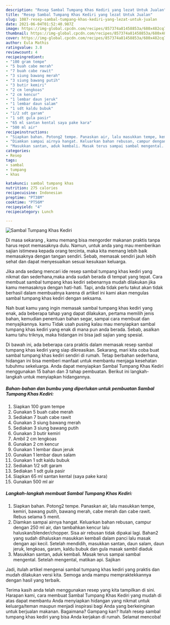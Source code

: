 ```yaml
---
description: "Resep Sambal Tumpang Khas Kediri yang lezat Untuk Jualan"
title: "Resep Sambal Tumpang Khas Kediri yang lezat Untuk Jualan"
slug: 1087-resep-sambal-tumpang-khas-kediri-yang-lezat-untuk-jualan
date: 2021-06-04T01:52:40.987Z
image: https://img-global.cpcdn.com/recipes/857374a81458853a/680x482cq70/sambal-tumpang-khas-kediri-foto-resep-utama.jpg
thumbnail: https://img-global.cpcdn.com/recipes/857374a81458853a/680x482cq70/sambal-tumpang-khas-kediri-foto-resep-utama.jpg
cover: https://img-global.cpcdn.com/recipes/857374a81458853a/680x482cq70/sambal-tumpang-khas-kediri-foto-resep-utama.jpg
author: Eula Mathis
ratingvalue: 3.8
reviewcount: 4
recipeingredient:
- "100 gram tempe"
- "5 buah cabe merah"
- "7 buah cabe rawit"
- "3 siung bawang merah"
- "3 siung bawang putih"
- "3 butir kemiri"
- "2 cm lengkoas"
- "2 cm kencur"
- "1 lembar daun jeruk"
- "1 lembar daun salam"
- "1 sdt kaldu bubuk"
- "1/2 sdt garam"
- "1 sdt gula pasir"
- "65 ml santan kental saya pake kara"
- "500 ml air"
recipeinstructions:
- "Siapkan bahan. Potong2 tempe. Panaskan air, lalu masukkan tempe, kemiri, bawang putih, bawang merah, cabe merah dan cabe rawit. Rebus selama 5 menit."
- "Diamkan sampai airnya hangat. Keluarkan bahan rebusan, campur dengan 250 ml air, dan tambahkan kencur lalu haluskan/blender/chopper. Sisa air rebusan tidak dipakai lagi. Bahan2 yang sudah dihaluskan masukkan kembali dalam panci lalu masak dengan api kecil. Setelah mendidih, masukkan santan, daun salam, daun jeruk, lengkoas, garam, kaldu bubuk dan gula masak sambil diaduk"
- "Masukkan santan, aduk kembali. Masak terus sampai sambal mengental. Setelah mengental, matikan api. Sajikan"
categories:
- Resep
tags:
- sambal
- tumpang
- khas

katakunci: sambal tumpang khas 
nutrition: 275 calories
recipecuisine: Indonesian
preptime: "PT38M"
cooktime: "PT56M"
recipeyield: "4"
recipecategory: Lunch

---
```



![Sambal Tumpang Khas Kediri](https://img-global.cpcdn.com/recipes/857374a81458853a/680x482cq70/sambal-tumpang-khas-kediri-foto-resep-utama.jpg)

Di masa  sekarang , kamu memang bisa mengorder makanan praktis tanpa harus repot memasaknya dulu. Namun, untuk anda yang mau memberikan sajian istimewa kepada orang tercinta, maka kita memang lebih baik memasaknya dengan tangan sendiri. Sebab, memasak sendiri jauh lebih sehat dan dapat menyesuaikan sesuai kesukaan keluarga.

Jika anda sedang mencari ide resep sambal tumpang khas kediri yang nikmat dan sederhana,maka anda sudah berada di tempat yang tepat. Cara membuat sambal tumpang khas kediri  sebenarnya mudah dilakukan jika kamu memasaknya dengan hati-hati. Tapi, anda tidak perlu takut akan tidak berhasil dalam membuatnya 
karena di artikel ini kami akan mengulas sambal tumpang khas kediri dengan seksama.  



Nah buat kamu yang ingin memasak sambal tumpang khas kediri yang enak, ada beberapa tahap yang dapat dilakukan, pertama memilih jenis bahan, kemudian penentuan bahan segar, sampai cara membuat dan menyajikannya. kamu Tidak usah pusing kalau mau menyiapkan sambal tumpang khas kediri yang enak di mana pun anda berada. Sebab, asalkan kamu  tahu triknya, maka hidangan ini bisa jadi sajian yang spesial.

Di bawah ini, ada beberapa cara praktis  dalam memasak resep sambal tumpang khas kediri yang siap dikreasikan. Sekarang, mari kita coba buat sambal tumpang khas kediri sendiri di rumah. Tetap berbahan sederhana, hidangan ini bisa memberi manfaat untuk membantu menjaga kesehatan tubuhmu sekeluarga. Anda dapat menyiapkan Sambal Tumpang Khas Kediri menggunakan 15 bahan dan 3 tahap pembuatan. Berikut ini langkah-langkah untuk menyiapkan hidangannya.

<!--inarticleads1-->

##### Bahan-bahan dan bumbu yang diperlukan untuk pembuatan Sambal Tumpang Khas Kediri:

1. Siapkan 100 gram tempe
1. Gunakan 5 buah cabe merah
1. Sediakan 7 buah cabe rawit
1. Gunakan 3 siung bawang merah
1. Sediakan 3 siung bawang putih
1. Gunakan 3 butir kemiri
1. Ambil 2 cm lengkoas
1. Gunakan 2 cm kencur
1. Gunakan 1 lembar daun jeruk
1. Gunakan 1 lembar daun salam
1. Gunakan 1 sdt kaldu bubuk
1. Sediakan 1/2 sdt garam
1. Sediakan 1 sdt gula pasir
1. Siapkan 65 ml santan kental (saya pake kara)
1. Gunakan 500 ml air




<!--inarticleads2-->

##### Langkah-langkah membuat Sambal Tumpang Khas Kediri:

1. Siapkan bahan. Potong2 tempe. Panaskan air, lalu masukkan tempe, kemiri, bawang putih, bawang merah, cabe merah dan cabe rawit. Rebus selama 5 menit.
1. Diamkan sampai airnya hangat. Keluarkan bahan rebusan, campur dengan 250 ml air, dan tambahkan kencur lalu haluskan/blender/chopper. Sisa air rebusan tidak dipakai lagi. Bahan2 yang sudah dihaluskan masukkan kembali dalam panci lalu masak dengan api kecil. Setelah mendidih, masukkan santan, daun salam, daun jeruk, lengkoas, garam, kaldu bubuk dan gula masak sambil diaduk
1. Masukkan santan, aduk kembali. Masak terus sampai sambal mengental. Setelah mengental, matikan api. Sajikan




Jadi, itulah artikel mengenai  sambal tumpang khas kediri  yang praktis dan mudah dilakukan versi kita. Semoga anda mampu mempraktekkannya dengan hasil yang terbaik. 

Terima kasih anda telah menggunakan resep yang kita tampilkan di sini. Harapan kami, cara membuat  Sambal Tumpang Khas Kediri yang mudah di atas dapat membantu Anda menyiapkan hidangan yang nikmat untuk keluarga/teman maupun menjadi inspirasi bagi Anda yang berkeinginan untuk berjualan makanan. Bagaimana? Gampang kan? Itulah resep sambal tumpang khas kediri yang bisa Anda kerjakan di rumah. Selamat mencoba!

